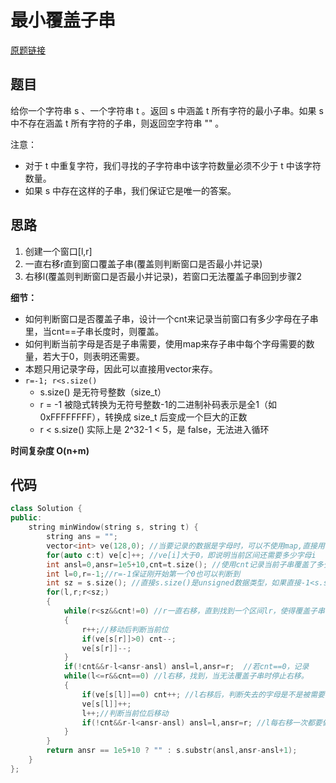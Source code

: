 # 最小覆盖子串

[原题链接](https://leetcode.cn/problems/minimum-window-substring/description/?envType=study-plan-v2&envId=top-100-liked)

## 题目

给你一个字符串 s 、一个字符串 t 。返回 s 中涵盖 t 所有字符的最小子串。如果 s 中不存在涵盖 t 所有字符的子串，则返回空字符串 "" 。

注意：

* 对于 t 中重复字符，我们寻找的子字符串中该字符数量必须不少于 t 中该字符数量。
* 如果 s 中存在这样的子串，我们保证它是唯一的答案。

## 思路

1. 创建一个窗口[l,r]
2. 一直右移r直到窗口覆盖子串(覆盖则判断窗口是否最小并记录)
3. 右移l(覆盖则判断窗口是否最小并记录)，若窗口无法覆盖子串回到步骤2

**细节：**

* 如何判断窗口是否覆盖子串，设计一个cnt来记录当前窗口有多少字母在子串里，当cnt==子串长度时，则覆盖。  
* 如何判断当前字母是否是子串需要，使用map来存子串中每个字母需要的数量，若大于0，则表明还需要。  
* 本题只用记录字母，因此可以直接用vector来存。
* `r=-1; r<s.size()`
  * s.size() 是无符号整数（size_t）
  * r = -1 被隐式转换为无符号整数-1的二进制补码表示是全1（如 0xFFFFFFFF），转换成 size_t 后变成一个巨大的正数
  * r < s.size() 实际上是 2^32-1 < 5，是 false，无法进入循环

**时间复杂度 O(n+m)**

## 代码

``` c++
class Solution {
public:
    string minWindow(string s, string t) {
        string ans = "";
        vector<int> ve(128,0); //当要记录的数据是字母时，可以不使用map,直接用vector
        for(auto c:t) ve[c]++; //ve[i]大于0，即说明当前区间还需要多少字母i
        int ansl=0,ansr=1e5+10,cnt=t.size(); //使用cnt记录当前子串覆盖了多少，而不用单独检查每个字母
        int l=0,r=-1;//r=-1保证刚开始第一个0也可以判断到
        int sz = s.size(); //直接s.size()是unsigned数据类型，如果直接-1<s.size()，-1会强制类型转换成2^32-1
        for(l,r;r<sz;)
        {
            while(r<sz&&cnt!=0) //r一直右移，直到找到一个区间lr，使得覆盖子串（cnt==0）
            {
                r++;//移动后判断当前位
                if(ve[s[r]]>0) cnt--;
                ve[s[r]]--;
            }
            if(!cnt&&r-l<ansr-ansl) ansl=l,ansr=r;  //若cnt==0，记录
            while(l<=r&&cnt==0) //l右移，找到，当无法覆盖子串时停止右移。
            {
                if(ve[s[l]]==0) cnt++; //l右移后，判断失去的字母是不是被需要的，若不被需要，则在之前r右移时已经被减少至负数
                ve[s[l]]++;
                l++;//判断当前位后移动
                if(!cnt&&r-l<ansr-ansl) ansl=l,ansr=r; //l每右移一次都要做一次判断，因为可能区间变小
            }
        }
        return ansr == 1e5+10 ? "" : s.substr(ansl,ansr-ansl+1);
    }
};
```
